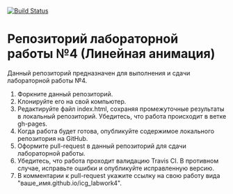 [![Build Status](https://travis-ci.org/icg-course/icg_labwork4.svg?branch=gh-pages)](https://travis-ci.org/icg-course/icg_labwork4)
# Репозиторий лабораторной работы №4 (Линейная анимация)

Данный репозиторий предназначен для выполнения и сдачи лабораторной работы №4.

1. Форкните данный репозиторий.
1. Клонируйте его на свой компьютер.
1. Редактируйте файл index.html, сохраняя промежуточные результаты в локальный репозиторий. Убедитесь, что работа происходит в ветке gh-pages.
1. Когда работа будет готова, опубликуйте содержимое локального репозитория на GitHub.
1. Оформите pull-request в данный репозиторий для сдачи лабораторной работы.
1. Убедитесь, что работа проходит валидацию Travis CI. В противном случае, исправьте ошибки и опубликуйте исправленную версию.
1. В комментарии к pull-request укажите ссылку на свою работу вида "ваше_имя.github.io/icg_labwork4".
